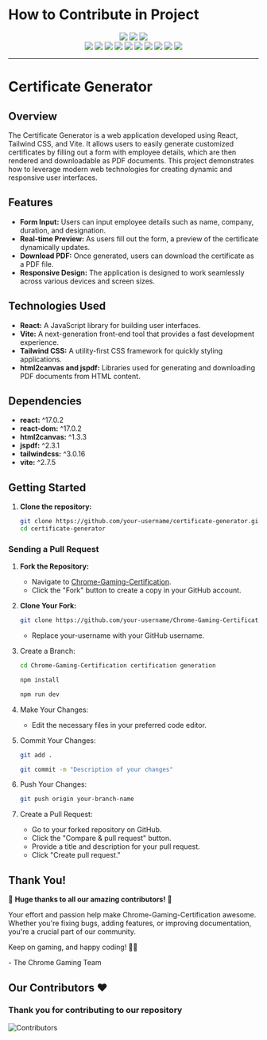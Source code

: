# How to Contribute in Project
<div align="center">
<img src="https://forthebadge.com/images/badges/built-with-love.svg" />
<img src="https://forthebadge.com/images/badges/uses-brains.svg" />
<img src="https://forthebadge.com/images/badges/powered-by-responsibility.svg" />
  <br>
<img src="https://img.shields.io/github/repo-size/GameSphere-MultiPlayer/Chrome-Gaming-Certification?style=for-the-badge" />
   <img src="https://img.shields.io/github/issues-pr/GameSphere-MultiPlayer/Chrome-Gaming-Certification?style=for-the-badge" />

  <img src="https://img.shields.io/github/issues/GameSphere-MultiPlayer/Chrome-Gaming-Certification?style=for-the-badge" />
  <img src="https://img.shields.io/github/issues-closed-raw/GameSphere-MultiPlayer/Chrome-Gaming-Certification?style=for-the-badge" />
   <img src="https://img.shields.io/github/issues-pr-closed-raw/GameSphere-MultiPlayer/Chrome-Gaming-Certification?style=for-the-badge" />
  <img src="https://img.shields.io/github/license/GameSphere-MultiPlayer/Chrome-Gaming-Certification?style=for-the-badge" />
  <img src="https://img.shields.io/github/forks/GameSphere-MultiPlayer/Chrome-Gaming-Certification?style=for-the-badge" />
  <img src="https://img.shields.io/github/stars/GameSphere-MultiPlayer/Chrome-Gaming-Certification?style=for-the-badge" />
  <img src="https://img.shields.io/github/contributors/GameSphere-MultiPlayer/Chrome-Gaming-Certification?style=for-the-badge" />
  <img src="https://img.shields.io/github/last-commit/GameSphere-MultiPlayer/Chrome-Gaming-Certification?style=for-the-badge" />
  </div>

---

# Certificate Generator

## Overview

The Certificate Generator is a web application developed using React, Tailwind CSS, and Vite. It allows users to easily generate customized certificates by filling out a form with employee details, which are then rendered and downloadable as PDF documents. This project demonstrates how to leverage modern web technologies for creating dynamic and responsive user interfaces.

## Features

- **Form Input:** Users can input employee details such as name, company, duration, and designation.
- **Real-time Preview:** As users fill out the form, a preview of the certificate dynamically updates.
- **Download PDF:** Once generated, users can download the certificate as a PDF file.
- **Responsive Design:** The application is designed to work seamlessly across various devices and screen sizes.

## Technologies Used

- **React:** A JavaScript library for building user interfaces.
- **Vite:** A next-generation front-end tool that provides a fast development experience.
- **Tailwind CSS:** A utility-first CSS framework for quickly styling applications.
- **html2canvas and jspdf:** Libraries used for generating and downloading PDF documents from HTML content.

## Dependencies

- **react:** ^17.0.2
- **react-dom:** ^17.0.2
- **html2canvas:** ^1.3.3
- **jspdf:** ^2.3.1
- **tailwindcss:** ^3.0.16
- **vite:** ^2.7.5

## Getting Started

1. **Clone the repository:**
   ```bash
   git clone https://github.com/your-username/certificate-generator.git
   cd certificate-generator

### Sending a Pull Request

1. **Fork the Repository:**
   - Navigate to [Chrome-Gaming-Certification](https://github.com/ChromeGaming/Chrome-Gaming-Certification).
   - Click the "Fork" button to create a copy in your GitHub account.

2. **Clone Your Fork:**
   ```bash
   git clone https://github.com/your-username/Chrome-Gaming-Certification.git
    ```
    - Replace your-username with your GitHub username.

3. Create a Branch:
    ```bash
   cd Chrome-Gaming-Certification certification generation
    ```
   
  
      ```bash
      npm install
      ```
      ```bash
      npm run dev
      ```
  
5. Make Your Changes:
   - Edit the necessary files in your preferred code editor.
  
6. Commit Your Changes:
    ```bash
   git add .
    ```
     ```bash
   git commit -m "Description of your changes"
    ```
7. Push Your Changes:
   ```bash
   git push origin your-branch-name
    ```
8. Create a Pull Request:
      - Go to your forked repository on GitHub.
      - Click the "Compare & pull request" button.
      - Provide a title and description for your pull request.
      - Click "Create pull request."


## Thank You!

🎉 **Huge thanks to all our amazing contributors!** 🎉

Your effort and passion help make Chrome-Gaming-Certification awesome. Whether you're fixing bugs, adding features, or improving documentation, you're a crucial part of our community. 

Keep on gaming, and happy coding! 🚀👾

\- The Chrome Gaming Team
 
<h2 >Our Contributors ❤️</h2>
<div >
 <h3>Thank you for contributing to our repository</h3>

![Contributors](https://contrib.rocks/image?repo=ChromeGaming/Chrome-Gaming-Certification)

</div>


   

